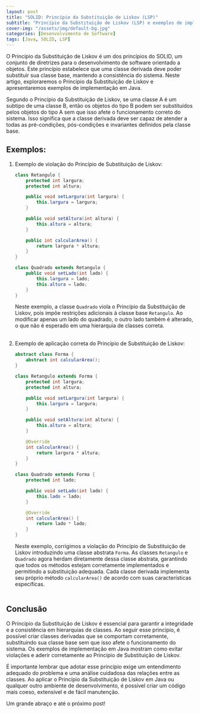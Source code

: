 ```yaml
---
layout: post
title: "SOLID: Princípio da Substituição de Liskov (LSP)"
subtitle: "Princípio da Substituição de Liskov (LSP) e exemplos de implementação em Java"
cover-img: "/assets/img/default-bg.jpg"
categories: [Desenvolvimento de Software]
tags: [Java, SOLID, LSP]
---
```


O Princípio da Substituição de Liskov é um dos princípios do SOLID, um conjunto de diretrizes para o desenvolvimento de software orientado a objetos. Este princípio estabelece que uma classe derivada deve poder substituir sua classe base, mantendo a consistência do sistema. Neste artigo, exploraremos o Princípio da Substituição de Liskov e apresentaremos exemplos de implementação em Java.

Segundo o Princípio da Substituição de Liskov, se uma classe A é um subtipo de uma classe B, então os objetos do tipo B podem ser substituídos pelos objetos do tipo A sem que isso afete o funcionamento correto do sistema. Isso significa que a classe derivada deve ser capaz de atender a todas as pré-condições, pós-condições e invariantes definidos pela classe base.

## Exemplos:

1. Exemplo de violação do Princípio de Substituição de Liskov:

    ```java
    class Retangulo {
        protected int largura;
        protected int altura;
    
        public void setLargura(int largura) {
            this.largura = largura;
        }
    
        public void setAltura(int altura) {
            this.altura = altura;
        }
    
        public int calcularArea() {
            return largura * altura;
        }
    }
    
    class Quadrado extends Retangulo {
        public void setLado(int lado) {
            this.largura = lado;
            this.altura = lado;
        }
    }
    ```
    
    Neste exemplo, a classe `Quadrado` viola o Princípio da Substituição de Liskov, pois impõe restrições adicionais à classe base `Retangulo`. Ao modificar apenas um lado do quadrado, o outro lado também é alterado, o que não é esperado em uma hierarquia de classes correta.<br><br>

2. Exemplo de aplicação correta do Princípio de Substituição de Liskov:

    ```java
    abstract class Forma {
        abstract int calcularArea();
    }
    
    class Retangulo extends Forma {
        protected int largura;
        protected int altura;
    
        public void setLargura(int largura) {
            this.largura = largura;
        }
    
        public void setAltura(int altura) {
            this.altura = altura;
        }
    
        @Override
        int calcularArea() {
            return largura * altura;
        }
    }
    
    class Quadrado extends Forma {
        protected int lado;
    
        public void setLado(int lado) {
            this.lado = lado;
        }
    
        @Override
        int calcularArea() {
            return lado * lado;
        }
    }
    ```

    Neste exemplo, corrigimos a violação do Princípio de Substituição de Liskov introduzindo uma classe abstrata `Forma`. As classes `Retangulo` e `Quadrado` agora herdam diretamente dessa classe abstrata, garantindo que todos os métodos estejam corretamente implementados e permitindo a substituição adequada. Cada classe derivada implementa seu próprio método `calcularArea()` de acordo com suas características específicas.<br><br>

## Conclusão

O Princípio da Substituição de Liskov é essencial para garantir a integridade e a consistência em hierarquias de classes. Ao seguir esse princípio, é possível criar classes derivadas que se comportam corretamente, substituindo sua classe base sem que isso afete o funcionamento do sistema. Os exemplos de implementação em Java mostram como evitar violações e aderir corretamente ao Princípio de Substituição de Liskov.

É importante lembrar que adotar esse princípio exige um entendimento adequado do problema e uma análise cuidadosa das relações entre as classes. Ao aplicar o Princípio da Substituição de Liskov em Java ou qualquer outro ambiente de desenvolvimento, é possível criar um código mais coeso, extensível e de fácil manutenção.

Um grande abraço e até o próximo post!

